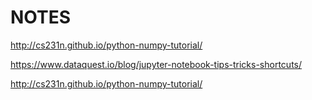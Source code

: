 # NOTES

http://cs231n.github.io/python-numpy-tutorial/

https://www.dataquest.io/blog/jupyter-notebook-tips-tricks-shortcuts/

http://cs231n.github.io/python-numpy-tutorial/ 